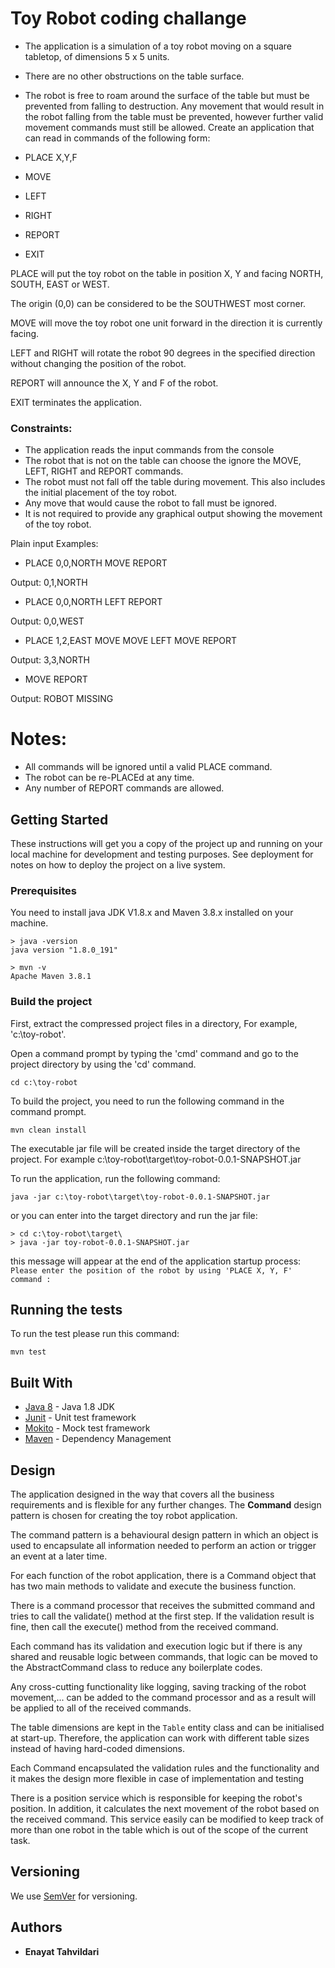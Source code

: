 # Toy Robot coding challange 

- The application is a simulation of a toy robot moving on a square tabletop, of dimensions 5 x 5 units.
- There are no other obstructions on the table surface.
- The robot is free to roam around the surface of the table but must be prevented from falling to destruction. Any movement that would result in the robot falling from the table must be prevented, however further valid movement commands must still be allowed.
Create an application that can read in commands of the following form:

- PLACE X,Y,F 
- MOVE
- LEFT
- RIGHT
- REPORT
- EXIT

PLACE will put the toy robot on the table in position X, Y and facing 
NORTH, SOUTH, EAST or WEST. 

The origin (0,0) can be considered to be the SOUTHWEST most corner.

MOVE will move the toy robot one unit forward in the direction it is currently facing.

LEFT and RIGHT will rotate the robot 90 degrees in the specified direction without changing the position of the robot.

REPORT will announce the X, Y and F of the robot.

EXIT terminates the application.
### Constraints:
- The application reads the input commands from the console
- The robot that is not on the table can choose the ignore the MOVE, LEFT, RIGHT
and REPORT commands.
- The robot must not fall off the table during movement. This also includes the initial
placement of the toy robot.
- Any move that would cause the robot to fall must be ignored.
- It is not required to provide any graphical output showing the movement of the toy
robot.

Plain input Examples:

* PLACE 0,0,NORTH
MOVE
REPORT

Output: 0,1,NORTH


* PLACE 0,0,NORTH
LEFT
REPORT

Output: 0,0,WEST

* PLACE 1,2,EAST
MOVE
MOVE
LEFT
MOVE
REPORT

Output: 3,3,NORTH

* MOVE
REPORT

Output: ROBOT MISSING

# Notes:
- All commands will be ignored until a valid PLACE command.
- The robot can be re-PLACEd at any time.
- Any number of REPORT commands are allowed.

## Getting Started

These instructions will get you a copy of the project up and running on your local machine for development and testing purposes.
See deployment for notes on how to deploy the project on a live system.

### Prerequisites

You need to install java JDK V1.8.x and Maven 3.8.x installed on your machine.

```
> java -version
java version "1.8.0_191"

> mvn -v
Apache Maven 3.8.1

```

### Build the project
First, extract the compressed project files in a directory, For example, 'c:\toy-robot'.

Open a command prompt by typing the 'cmd' command and go to the project directory by using the 'cd' command.
```
cd c:\toy-robot
```
 
To build the project, you need to run the following command in the command prompt.

```
mvn clean install
```
The executable jar file will be created inside the target directory of the project. 
For example c:\toy-robot\target\toy-robot-0.0.1-SNAPSHOT.jar 

To run the application, run the following command: 

```
java -jar c:\toy-robot\target\toy-robot-0.0.1-SNAPSHOT.jar
```
or you can enter into the target directory and run the jar file:
```
> cd c:\toy-robot\target\
> java -jar toy-robot-0.0.1-SNAPSHOT.jar
```
this message will appear at the end of the application startup process:
``Please enter the position of the robot by using 'PLACE X, Y, F' command :
``

## Running the tests

To run the test please run this command:

``mvn test``


## Built With
* [Java 8](https://docs.oracle.com/javase/8/) - Java 1.8 JDK
* [Junit](https://junit.org/junit4/) - Unit test framework
* [Mokito](https://site.mockito.org/) - Mock test framework
* [Maven](https://maven.apache.org/) - Dependency Management

## Design
The application designed in the way that covers all the business requirements and is flexible for any further changes.
The **Command** design pattern is chosen for creating the toy robot application. 

The command pattern is a behavioural design pattern in which an object is used to encapsulate all information needed to perform an action or trigger an event at a later time.

For each function of the robot application, there is a Command object that has two main methods to validate and execute the business function.

There is a command processor that receives the submitted command and tries to call the validate() method at the first step.
If the validation result is fine, then call the execute() method from the received command. 

Each command has its validation and execution logic but if there is any shared and reusable logic between commands, that logic can be
moved to the AbstractCommand class to reduce any boilerplate codes.

Any cross-cutting functionality like logging, saving tracking of the robot movement,... can be added to the command processor and as a result
will be applied to all of the received commands.

The table dimensions are kept in the ``Table`` entity class and can be initialised at start-up. Therefore, the application can
work with different table sizes instead of having hard-coded dimensions.

Each Command encapsulated the validation rules and the functionality and it makes the design more flexible in case of implementation and testing 

There is a position service which is responsible for keeping the robot's position. In addition, it calculates the next movement of the robot based on the received command. 
This service easily can be modified to keep track of more than one robot in the table which is out of the scope of the current task.
                                                                               
## Versioning

We use [SemVer](http://semver.org/) for versioning. 

## Authors

* **Enayat Tahvildari** 

